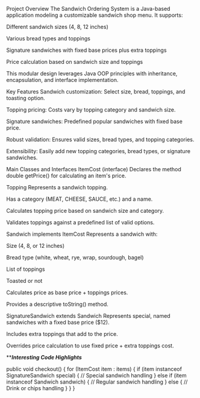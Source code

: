 Project Overview
The Sandwich Ordering System is a Java-based application modeling a customizable sandwich shop menu. It supports:

Different sandwich sizes (4, 8, 12 inches)

Various bread types and toppings

Signature sandwiches with fixed base prices plus extra toppings

Price calculation based on sandwich size and toppings

This modular design leverages Java OOP principles with inheritance, encapsulation, and interface implementation.

Key Features
Sandwich customization: Select size, bread, toppings, and toasting option.

Topping pricing: Costs vary by topping category and sandwich size.

Signature sandwiches: Predefined popular sandwiches with fixed base price.

Robust validation: Ensures valid sizes, bread types, and topping categories.

Extensibility: Easily add new topping categories, bread types, or signature sandwiches.

Main Classes and Interfaces
ItemCost (interface)
Declares the method double getPrice() for calculating an item's price.

Topping
Represents a sandwich topping.

Has a category (MEAT, CHEESE, SAUCE, etc.) and a name.

Calculates topping price based on sandwich size and category.

Validates toppings against a predefined list of valid options.

Sandwich implements ItemCost
Represents a sandwich with:

Size (4, 8, or 12 inches)

Bread type (white, wheat, rye, wrap, sourdough, bagel)

List of toppings

Toasted or not

Calculates price as base price + toppings prices.

Provides a descriptive toString() method.

SignatureSandwich extends Sandwich
Represents special, named sandwiches with a fixed base price ($12).

Includes extra toppings that add to the price.

Overrides price calculation to use fixed price + extra toppings cost.

*****Interesting Code Highlights***

public void checkout() {
    for (ItemCost item : items) {
        if (item instanceof SignatureSandwich special) {
            // Special sandwich handling
        } else if (item instanceof Sandwich sandwich) {
            // Regular sandwich handling
        } else {
            // Drink or chips handling
        }
    }
}
